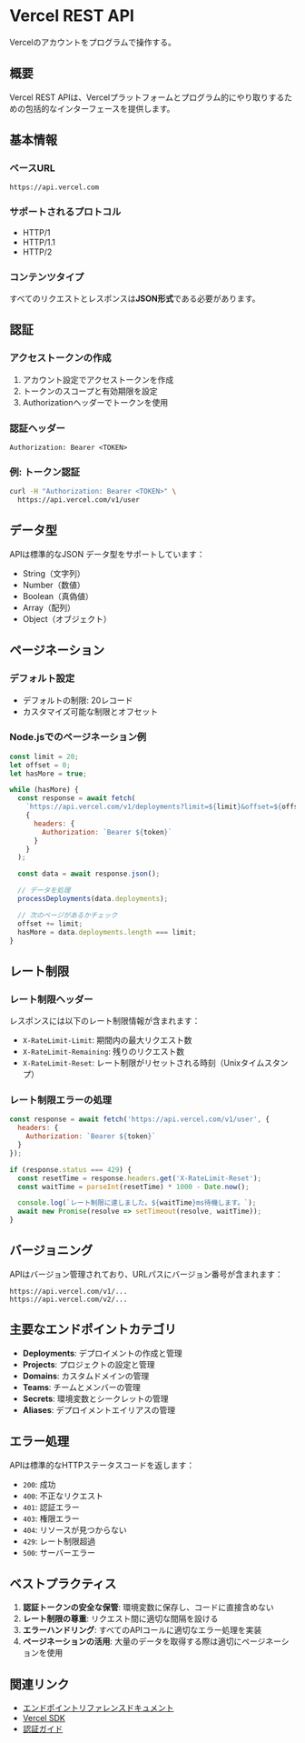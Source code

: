 # Vercel REST API

Vercelのアカウントをプログラムで操作する。

## 概要

Vercel REST APIは、Vercelプラットフォームとプログラム的にやり取りするための包括的なインターフェースを提供します。

## 基本情報

### ベースURL

```
https://api.vercel.com
```

### サポートされるプロトコル

- HTTP/1
- HTTP/1.1
- HTTP/2

### コンテンツタイプ

すべてのリクエストとレスポンスは**JSON形式**である必要があります。

## 認証

### アクセストークンの作成

1. アカウント設定でアクセストークンを作成
2. トークンのスコープと有効期限を設定
3. Authorizationヘッダーでトークンを使用

### 認証ヘッダー

```
Authorization: Bearer <TOKEN>
```

### 例: トークン認証

```bash
curl -H "Authorization: Bearer <TOKEN>" \
  https://api.vercel.com/v1/user
```

## データ型

APIは標準的なJSON データ型をサポートしています：

- String（文字列）
- Number（数値）
- Boolean（真偽値）
- Array（配列）
- Object（オブジェクト）

## ページネーション

### デフォルト設定

- デフォルトの制限: 20レコード
- カスタマイズ可能な制限とオフセット

### Node.jsでのページネーション例

```javascript
const limit = 20;
let offset = 0;
let hasMore = true;

while (hasMore) {
  const response = await fetch(
    `https://api.vercel.com/v1/deployments?limit=${limit}&offset=${offset}`,
    {
      headers: {
        Authorization: `Bearer ${token}`
      }
    }
  );

  const data = await response.json();

  // データを処理
  processDeployments(data.deployments);

  // 次のページがあるかチェック
  offset += limit;
  hasMore = data.deployments.length === limit;
}
```

## レート制限

### レート制限ヘッダー

レスポンスには以下のレート制限情報が含まれます：

- `X-RateLimit-Limit`: 期間内の最大リクエスト数
- `X-RateLimit-Remaining`: 残りのリクエスト数
- `X-RateLimit-Reset`: レート制限がリセットされる時刻（Unixタイムスタンプ）

### レート制限エラーの処理

```javascript
const response = await fetch('https://api.vercel.com/v1/user', {
  headers: {
    Authorization: `Bearer ${token}`
  }
});

if (response.status === 429) {
  const resetTime = response.headers.get('X-RateLimit-Reset');
  const waitTime = parseInt(resetTime) * 1000 - Date.now();

  console.log(`レート制限に達しました。${waitTime}ms待機します。`);
  await new Promise(resolve => setTimeout(resolve, waitTime));
}
```

## バージョニング

APIはバージョン管理されており、URLパスにバージョン番号が含まれます：

```
https://api.vercel.com/v1/...
https://api.vercel.com/v2/...
```

## 主要なエンドポイントカテゴリ

- **Deployments**: デプロイメントの作成と管理
- **Projects**: プロジェクトの設定と管理
- **Domains**: カスタムドメインの管理
- **Teams**: チームとメンバーの管理
- **Secrets**: 環境変数とシークレットの管理
- **Aliases**: デプロイメントエイリアスの管理

## エラー処理

APIは標準的なHTTPステータスコードを返します：

- `200`: 成功
- `400`: 不正なリクエスト
- `401`: 認証エラー
- `403`: 権限エラー
- `404`: リソースが見つからない
- `429`: レート制限超過
- `500`: サーバーエラー

## ベストプラクティス

1. **認証トークンの安全な保管**: 環境変数に保存し、コードに直接含めない
2. **レート制限の尊重**: リクエスト間に適切な間隔を設ける
3. **エラーハンドリング**: すべてのAPIコールに適切なエラー処理を実装
4. **ページネーションの活用**: 大量のデータを取得する際は適切にページネーションを使用

## 関連リンク

- [エンドポイントリファレンスドキュメント](/endpoints)
- [Vercel SDK](/docs/sdk)
- [認証ガイド](/welcome#creating-an-access-token)
